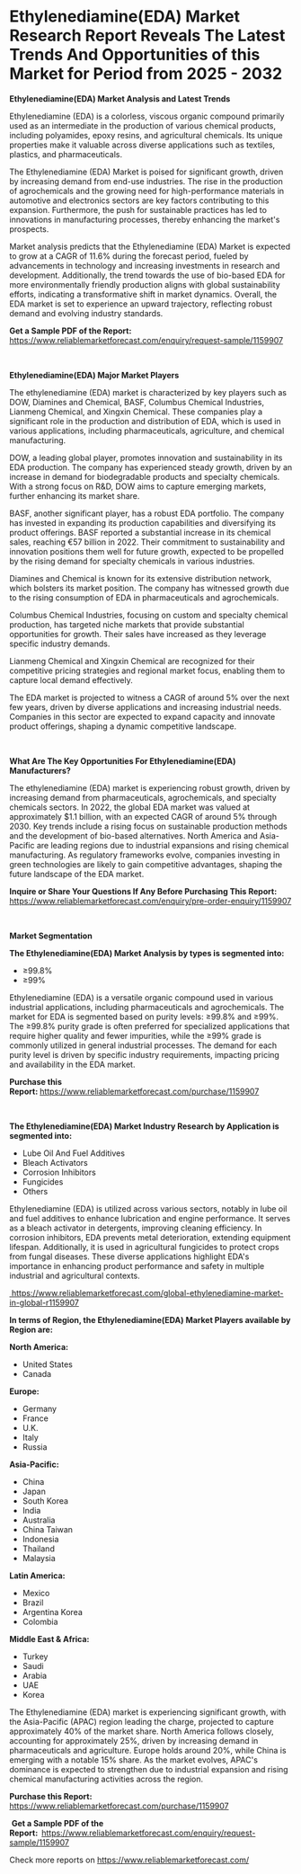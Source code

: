 <p><h1>Ethylenediamine(EDA) Market Research Report Reveals The Latest Trends And Opportunities of this Market for Period from 2025 - 2032</h1></p><p><strong>Ethylenediamine(EDA) Market Analysis and Latest Trends</strong></p>
<p><p>Ethylenediamine (EDA) is a colorless, viscous organic compound primarily used as an intermediate in the production of various chemical products, including polyamides, epoxy resins, and agricultural chemicals. Its unique properties make it valuable across diverse applications such as textiles, plastics, and pharmaceuticals. </p><p>The Ethylenediamine (EDA) Market is poised for significant growth, driven by increasing demand from end-use industries. The rise in the production of agrochemicals and the growing need for high-performance materials in automotive and electronics sectors are key factors contributing to this expansion. Furthermore, the push for sustainable practices has led to innovations in manufacturing processes, thereby enhancing the market's prospects.</p><p>Market analysis predicts that the Ethylenediamine (EDA) Market is expected to grow at a CAGR of 11.6% during the forecast period, fueled by advancements in technology and increasing investments in research and development. Additionally, the trend towards the use of bio-based EDA for more environmentally friendly production aligns with global sustainability efforts, indicating a transformative shift in market dynamics. Overall, the EDA market is set to experience an upward trajectory, reflecting robust demand and evolving industry standards.</p></p>
<p><strong>Get a Sample PDF of the Report:&nbsp;</strong> <a href="https://www.reliablemarketforecast.com/enquiry/request-sample/1159907?utm_campaign=3324&utm_medium=2&utm_source=Github&utm_content=ia&utm_term=02042025&utm_id=ethylenediamineeda">https://www.reliablemarketforecast.com/enquiry/request-sample/1159907</a></p>
<p>&nbsp;</p>
<p><strong>Ethylenediamine(EDA) Major Market Players</strong></p>
<p><p>The ethylenediamine (EDA) market is characterized by key players such as DOW, Diamines and Chemical, BASF, Columbus Chemical Industries, Lianmeng Chemical, and Xingxin Chemical. These companies play a significant role in the production and distribution of EDA, which is used in various applications, including pharmaceuticals, agriculture, and chemical manufacturing.</p><p>DOW, a leading global player, promotes innovation and sustainability in its EDA production. The company has experienced steady growth, driven by an increase in demand for biodegradable products and specialty chemicals. With a strong focus on R&D, DOW aims to capture emerging markets, further enhancing its market share.</p><p>BASF, another significant player, has a robust EDA portfolio. The company has invested in expanding its production capabilities and diversifying its product offerings. BASF reported a substantial increase in its chemical sales, reaching €57 billion in 2022. Their commitment to sustainability and innovation positions them well for future growth, expected to be propelled by the rising demand for specialty chemicals in various industries.</p><p>Diamines and Chemical is known for its extensive distribution network, which bolsters its market position. The company has witnessed growth due to the rising consumption of EDA in pharmaceuticals and agrochemicals.</p><p>Columbus Chemical Industries, focusing on custom and specialty chemical production, has targeted niche markets that provide substantial opportunities for growth. Their sales have increased as they leverage specific industry demands.</p><p>Lianmeng Chemical and Xingxin Chemical are recognized for their competitive pricing strategies and regional market focus, enabling them to capture local demand effectively.</p><p>The EDA market is projected to witness a CAGR of around 5% over the next few years, driven by diverse applications and increasing industrial needs. Companies in this sector are expected to expand capacity and innovate product offerings, shaping a dynamic competitive landscape.</p></p>
<p>&nbsp;</p>
<p><strong>What Are The Key Opportunities For Ethylenediamine(EDA) Manufacturers?</strong></p>
<p><p>The ethylenediamine (EDA) market is experiencing robust growth, driven by increasing demand from pharmaceuticals, agrochemicals, and specialty chemicals sectors. In 2022, the global EDA market was valued at approximately $1.1 billion, with an expected CAGR of around 5% through 2030. Key trends include a rising focus on sustainable production methods and the development of bio-based alternatives. North America and Asia-Pacific are leading regions due to industrial expansions and rising chemical manufacturing. As regulatory frameworks evolve, companies investing in green technologies are likely to gain competitive advantages, shaping the future landscape of the EDA market.</p></p>
<p><strong>Inquire or Share Your Questions If Any Before Purchasing This Report:</strong> <a href="https://www.reliablemarketforecast.com/enquiry/pre-order-enquiry/1159907?utm_campaign=3324&utm_medium=2&utm_source=Github&utm_content=ia&utm_term=02042025&utm_id=ethylenediamineeda">https://www.reliablemarketforecast.com/enquiry/pre-order-enquiry/1159907</a></p>
<p>&nbsp;</p>
<p><strong>Market Segmentation</strong></p>
<p><strong>The Ethylenediamine(EDA) Market Analysis by types is segmented into:</strong></p>
<p><ul><li>≥99.8%</li><li>≥99%</li></ul></p>
<p><p>Ethylenediamine (EDA) is a versatile organic compound used in various industrial applications, including pharmaceuticals and agrochemicals. The market for EDA is segmented based on purity levels: ≥99.8% and ≥99%. The ≥99.8% purity grade is often preferred for specialized applications that require higher quality and fewer impurities, while the ≥99% grade is commonly utilized in general industrial processes. The demand for each purity level is driven by specific industry requirements, impacting pricing and availability in the EDA market.</p></p>
<p><strong>Purchase this Report:&nbsp;</strong><a href="https://www.reliablemarketforecast.com/purchase/1159907?utm_campaign=3324&utm_medium=2&utm_source=Github&utm_content=ia&utm_term=02042025&utm_id=ethylenediamineeda">https://www.reliablemarketforecast.com/purchase/1159907</a></p>
<p>&nbsp;</p>
<p><strong>The Ethylenediamine(EDA) Market Industry Research by Application is segmented into:</strong></p>
<p><ul><li>Lube Oil And Fuel Additives</li><li>Bleach Activators</li><li>Corrosion Inhibitors</li><li>Fungicides</li><li>Others</li></ul></p>
<p><p>Ethylenediamine (EDA) is utilized across various sectors, notably in lube oil and fuel additives to enhance lubrication and engine performance. It serves as a bleach activator in detergents, improving cleaning efficiency. In corrosion inhibitors, EDA prevents metal deterioration, extending equipment lifespan. Additionally, it is used in agricultural fungicides to protect crops from fungal diseases. These diverse applications highlight EDA's importance in enhancing product performance and safety in multiple industrial and agricultural contexts.</p></p>
<p><a href="https://www.reliablemarketforecast.com/global-ethylenediamine-market-in-global-r1159907?utm_campaign=3324&utm_medium=2&utm_source=Github&utm_content=ia&utm_term=02042025&utm_id=ethylenediamineeda">&nbsp;https://www.reliablemarketforecast.com/global-ethylenediamine-market-in-global-r1159907</a></p>
<p><strong>In terms of Region, the Ethylenediamine(EDA) Market Players available by Region are:</strong></p>
<p>
    <p> <strong> North America: </strong>
        <ul>
            <li>United States</li>
            <li>Canada</li>
        </ul>
        </p> 
    <p> <strong> Europe: </strong>
        <ul>
            <li>Germany</li>
            <li>France</li>
            <li>U.K.</li>
            <li>Italy</li>
            <li>Russia</li>
        </ul>
        </p> 
    <p> <strong> Asia-Pacific: </strong>
        <ul>
            <li>China</li>
            <li>Japan</li>
            <li>South Korea</li>
            <li>India</li>
            <li>Australia</li>
            <li>China Taiwan</li>
            <li>Indonesia</li>
            <li>Thailand</li>
            <li>Malaysia</li>
        </ul>
        </p> 
    <p> <strong> Latin America: </strong>
        <ul>
            <li>Mexico</li>
            <li>Brazil</li>
            <li>Argentina Korea</li>
            <li>Colombia</li>
        </ul>
        </p> 
    <p> <strong> Middle East & Africa: </strong>
        <ul>
            <li>Turkey</li>
            <li>Saudi</li>
            <li>Arabia</li>
            <li>UAE</li>
            <li>Korea</li>
        </ul>
    </p>
    </p>
<p><p>The Ethylenediamine (EDA) market is experiencing significant growth, with the Asia-Pacific (APAC) region leading the charge, projected to capture approximately 40% of the market share. North America follows closely, accounting for approximately 25%, driven by increasing demand in pharmaceuticals and agriculture. Europe holds around 20%, while China is emerging with a notable 15% share. As the market evolves, APAC's dominance is expected to strengthen due to industrial expansion and rising chemical manufacturing activities across the region.</p></p>
<p><strong>Purchase this Report: </strong><a href="https://www.reliablemarketforecast.com/purchase/1159907?utm_campaign=3324&utm_medium=2&utm_source=Github&utm_content=ia&utm_term=02042025&utm_id=ethylenediamineeda">https://www.reliablemarketforecast.com/purchase/1159907</a></p>
<p>&nbsp;<strong>Get a Sample PDF of the Report:&nbsp;&nbsp;</strong><a href="https://www.reliablemarketforecast.com/enquiry/request-sample/1159907?utm_campaign=3324&utm_medium=2&utm_source=Github&utm_content=ia&utm_term=02042025&utm_id=ethylenediamineeda">https://www.reliablemarketforecast.com/enquiry/request-sample/1159907</a></p>
<p><strong></strong></p>
<p>Check more reports on <a href="https://www.reliablemarketforecast.com/?utm_campaign=3324&utm_medium=2&utm_source=Github&utm_content=ia&utm_term=02042025&utm_id=ethylenediamineeda">https://www.reliablemarketforecast.com/</a></p>